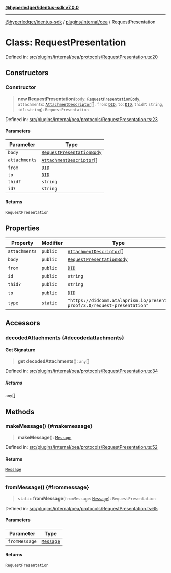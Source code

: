 [**@hyperledger/identus-sdk v7.0.0**](../../../../README.md)

***

[@hyperledger/identus-sdk](../../../../README.md) / [plugins/internal/oea](../README.md) / RequestPresentation

# Class: RequestPresentation

Defined in: [src/plugins/internal/oea/protocols/RequestPresentation.ts:20](https://github.com/hyperledger/identus-edge-agent-sdk-ts/blob/96423ee84b124a31ce63036d9d623d1cb73a13c2/src/plugins/internal/oea/protocols/RequestPresentation.ts#L20)

## Constructors

### Constructor

> **new RequestPresentation**(`body`: [`RequestPresentationBody`](../interfaces/RequestPresentationBody.md), `attachments`: [`AttachmentDescriptor`](../../../../overview/namespaces/Domain/classes/AttachmentDescriptor.md)[], `from`: [`DID`](../../../../overview/namespaces/Domain/classes/DID.md), `to`: [`DID`](../../../../overview/namespaces/Domain/classes/DID.md), `thid?`: `string`, `id?`: `string`): `RequestPresentation`

Defined in: [src/plugins/internal/oea/protocols/RequestPresentation.ts:23](https://github.com/hyperledger/identus-edge-agent-sdk-ts/blob/96423ee84b124a31ce63036d9d623d1cb73a13c2/src/plugins/internal/oea/protocols/RequestPresentation.ts#L23)

#### Parameters

| Parameter | Type |
| ------ | ------ |
| `body` | [`RequestPresentationBody`](../interfaces/RequestPresentationBody.md) |
| `attachments` | [`AttachmentDescriptor`](../../../../overview/namespaces/Domain/classes/AttachmentDescriptor.md)[] |
| `from` | [`DID`](../../../../overview/namespaces/Domain/classes/DID.md) |
| `to` | [`DID`](../../../../overview/namespaces/Domain/classes/DID.md) |
| `thid?` | `string` |
| `id?` | `string` |

#### Returns

`RequestPresentation`

## Properties

| Property | Modifier | Type | Default value | Defined in |
| ------ | ------ | ------ | ------ | ------ |
| <a id="attachments"></a> `attachments` | `public` | [`AttachmentDescriptor`](../../../../overview/namespaces/Domain/classes/AttachmentDescriptor.md)[] | `undefined` | [src/plugins/internal/oea/protocols/RequestPresentation.ts:25](https://github.com/hyperledger/identus-edge-agent-sdk-ts/blob/96423ee84b124a31ce63036d9d623d1cb73a13c2/src/plugins/internal/oea/protocols/RequestPresentation.ts#L25) |
| <a id="body"></a> `body` | `public` | [`RequestPresentationBody`](../interfaces/RequestPresentationBody.md) | `undefined` | [src/plugins/internal/oea/protocols/RequestPresentation.ts:24](https://github.com/hyperledger/identus-edge-agent-sdk-ts/blob/96423ee84b124a31ce63036d9d623d1cb73a13c2/src/plugins/internal/oea/protocols/RequestPresentation.ts#L24) |
| <a id="from"></a> `from` | `public` | [`DID`](../../../../overview/namespaces/Domain/classes/DID.md) | `undefined` | [src/plugins/internal/oea/protocols/RequestPresentation.ts:26](https://github.com/hyperledger/identus-edge-agent-sdk-ts/blob/96423ee84b124a31ce63036d9d623d1cb73a13c2/src/plugins/internal/oea/protocols/RequestPresentation.ts#L26) |
| <a id="id"></a> `id` | `public` | `string` | `undefined` | [src/plugins/internal/oea/protocols/RequestPresentation.ts:29](https://github.com/hyperledger/identus-edge-agent-sdk-ts/blob/96423ee84b124a31ce63036d9d623d1cb73a13c2/src/plugins/internal/oea/protocols/RequestPresentation.ts#L29) |
| <a id="thid"></a> `thid?` | `public` | `string` | `undefined` | [src/plugins/internal/oea/protocols/RequestPresentation.ts:28](https://github.com/hyperledger/identus-edge-agent-sdk-ts/blob/96423ee84b124a31ce63036d9d623d1cb73a13c2/src/plugins/internal/oea/protocols/RequestPresentation.ts#L28) |
| <a id="to"></a> `to` | `public` | [`DID`](../../../../overview/namespaces/Domain/classes/DID.md) | `undefined` | [src/plugins/internal/oea/protocols/RequestPresentation.ts:27](https://github.com/hyperledger/identus-edge-agent-sdk-ts/blob/96423ee84b124a31ce63036d9d623d1cb73a13c2/src/plugins/internal/oea/protocols/RequestPresentation.ts#L27) |
| <a id="type"></a> `type` | `static` | `"https://didcomm.atalaprism.io/present-proof/3.0/request-presentation"` | `OEA.ProtocolIds.RequestPresentation` | [src/plugins/internal/oea/protocols/RequestPresentation.ts:21](https://github.com/hyperledger/identus-edge-agent-sdk-ts/blob/96423ee84b124a31ce63036d9d623d1cb73a13c2/src/plugins/internal/oea/protocols/RequestPresentation.ts#L21) |

## Accessors

### decodedAttachments {#decodedattachments}

#### Get Signature

> **get** **decodedAttachments**(): `any`[]

Defined in: [src/plugins/internal/oea/protocols/RequestPresentation.ts:34](https://github.com/hyperledger/identus-edge-agent-sdk-ts/blob/96423ee84b124a31ce63036d9d623d1cb73a13c2/src/plugins/internal/oea/protocols/RequestPresentation.ts#L34)

##### Returns

`any`[]

## Methods

### makeMessage() {#makemessage}

> **makeMessage**(): [`Message`](../../../../overview/namespaces/Domain/classes/Message.md)

Defined in: [src/plugins/internal/oea/protocols/RequestPresentation.ts:52](https://github.com/hyperledger/identus-edge-agent-sdk-ts/blob/96423ee84b124a31ce63036d9d623d1cb73a13c2/src/plugins/internal/oea/protocols/RequestPresentation.ts#L52)

#### Returns

[`Message`](../../../../overview/namespaces/Domain/classes/Message.md)

***

### fromMessage() {#frommessage}

> `static` **fromMessage**(`fromMessage`: [`Message`](../../../../overview/namespaces/Domain/classes/Message.md)): `RequestPresentation`

Defined in: [src/plugins/internal/oea/protocols/RequestPresentation.ts:65](https://github.com/hyperledger/identus-edge-agent-sdk-ts/blob/96423ee84b124a31ce63036d9d623d1cb73a13c2/src/plugins/internal/oea/protocols/RequestPresentation.ts#L65)

#### Parameters

| Parameter | Type |
| ------ | ------ |
| `fromMessage` | [`Message`](../../../../overview/namespaces/Domain/classes/Message.md) |

#### Returns

`RequestPresentation`
